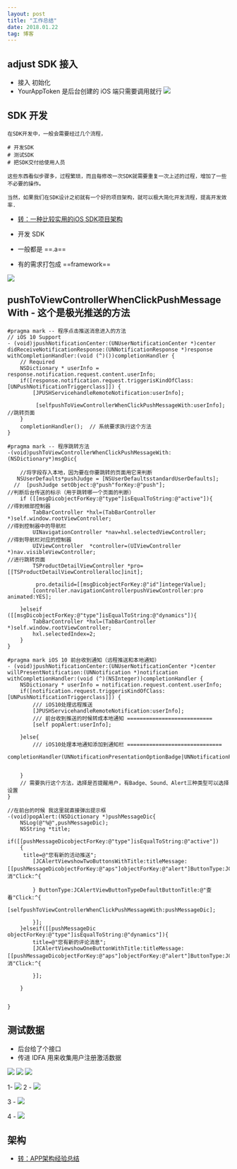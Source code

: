 ```yaml
---
layout: post
title: "工作总结"
date: 2018.01.22
tag: 博客 
---   
```


## adjust SDK 接入
- 接入 初始化
- YourAppToken 是后台创建的 iOS 端只需要调用就行
![](media/15165828761245/15165881950052.jpg)

## SDK 开发

```
在SDK开发中，一般会需要经过几个流程，

# 开发SDK
# 测试SDK
# 把SDK交付给使用人员

这些东西看似步骤多，过程繁琐，而且每修改一次SDK就需要重复一次上述的过程，增加了一些不必要的操作。

当然，如果我们在SDK设计之初就有一个好的项目架构，就可以极大简化开发流程，提高开发效率.
```

- [转：一种比较实用的iOS SDK项目架构](https://www.jianshu.com/p/edc679a893c9)

- 开发 SDK
 - 一般都是 ==.a== 
 - 有的需求打包成 ==framework==
 
![](media/15165828761245/15165913153841.jpg)

## pushToViewControllerWhenClickPushMessageWith - 这个是极光推送的方法
```
#pragma mark -- 程序点击推送消息进入的方法
// iOS 10 Support
- (void)jpushNotificationCenter:(UNUserNotificationCenter *)center didReceiveNotificationResponse:(UNNotificationResponse *)response withCompletionHandler:(void (^)())completionHandler {
    // Required
    NSDictionary * userInfo = response.notification.request.content.userInfo;
    if([response.notification.request.triggerisKindOfClass:[UNPushNotificationTriggerclass]]) {
        [JPUSHServicehandleRemoteNotification:userInfo];
        
         [selfpushToViewControllerWhenClickPushMessageWith:userInfo]; //跳转页面
    }
    completionHandler();  // 系统要求执行这个方法
}

#pragma mark -- 程序跳转方法
-(void)pushToViewControllerWhenClickPushMessageWith:(NSDictionary*)msgDic{
    
    //将字段存入本地，因为要在你要跳转的页面用它来判断
   NSUserDefaults*pushJudge = [NSUserDefaultsstandardUserDefaults];
  //  [pushJudge setObject:@"push"forKey:@"push"];
//判断后台传送的标示（用于跳转哪一个页面的判断）
    if ([[msgDicobjectForKey:@"type"]isEqualToString:@"active"]){
//得到根部控制器
        TabBarController *hxl=(TabBarController *)self.window.rootViewController;
//得到控制器中的导航栏
        UINavigationController *nav=hxl.selectedViewController;
//得到导航栏对应的控制器
        UIViewController  *controller=(UIViewController *)nav.visibleViewController;
//进行跳转页面
        TSProductDetailViewController *pro=[[TSProductDetailViewControlleralloc]init];
        
         pro.detailid=[[msgDicobjectForKey:@"id"]integerValue];        
        [controller.navigationControllerpushViewController:pro animated:YES];
      
    }elseif ([[msgDicobjectForKey:@"type"]isEqualToString:@"dynamics"]){
        TabBarController *hxl=(TabBarController *)self.window.rootViewController;
        hxl.selectedIndex=2;
    }
}

#pragma mark iOS 10 前台收到通知（远程推送和本地通知）
- (void)jpushNotificationCenter:(UNUserNotificationCenter *)center willPresentNotification:(UNNotification *)notification withCompletionHandler:(void (^)(NSInteger))completionHandler {
    NSDictionary * userInfo = notification.request.content.userInfo;
    if([notification.request.triggerisKindOfClass:[UNPushNotificationTriggerclass]]) {
        /// iOS10处理远程推送
        [JPUSHServicehandleRemoteNotification:userInfo];
        /// 前台收到推送的时候转成本地通知 ===========================
        [self popAlert:userInfo];
        
    }else{
        /// iOS10处理本地通知添加到通知栏 ==============================
        completionHandler(UNNotificationPresentationOptionBadge|UNNotificationPresentationOptionSound|UNNotificationPresentationOptionAlert);
        
        
    }
    // 需要执行这个方法，选择是否提醒用户，有Badge、Sound、Alert三种类型可以选择设置
}

//在前台的时候 我这里就直接弹出提示框
-(void)popAlert:(NSDictionary *)pushMessageDic{
    NSLog(@"%@",pushMessageDic);
    NSString *title;
    if([[pushMessageDicobjectForKey:@"type"]isEqualToString:@"active"])
    {
     title=@"您有新的活动推送";
        [JCAlertViewshowTwoButtonsWithTitle:titleMessage:             [[pushMessageDicobjectForKey:@"aps"]objectForKey:@"alert"]ButtonType:JCAlertViewButtonTypeCancelButtonTitle:@"取消"Click:^{
            
        } ButtonType:JCAlertViewButtonTypeDefaultButtonTitle:@"查看"Click:^{
            [selfpushToViewControllerWhenClickPushMessageWith:pushMessageDic];
            
        }];
    }elseif([[pushMessageDic objectForKey:@"type"]isEqualToString:@"dynamics"]){
        title=@"您有新的评论消息";
        [JCAlertViewshowOneButtonWithTitle:titleMessage:[[pushMessageDicobjectForKey:@"aps"]objectForKey:@"alert"]ButtonType:JCAlertViewButtonTypeCancelButtonTitle:@"取消"Click:^{
            
        }];
      
    }
    
   
}
```


## 测试数据
- 后台给了个接口
 - 传进 IDFA 用来收集用户注册激活数据


<img src="/media/15165828761245/15166026740705.jpg">  

<img src="/media/15165828761245/15166026740705.jpg">

<img src="/media/15165828761245/15166026740705.jpg">

1- ![](media/15165828761245/15166026740705.jpg)
2 - ![](media/15165828761245/15166027434820.jpg)

3 - ![](media/15165828761245/15166027084987.jpg)

4 - ![](media/15165828761245/15166024878785.jpg)

## 架构

- [转：APP架构经验总结](http://keeganlee.me/post/architecture/20160303)


